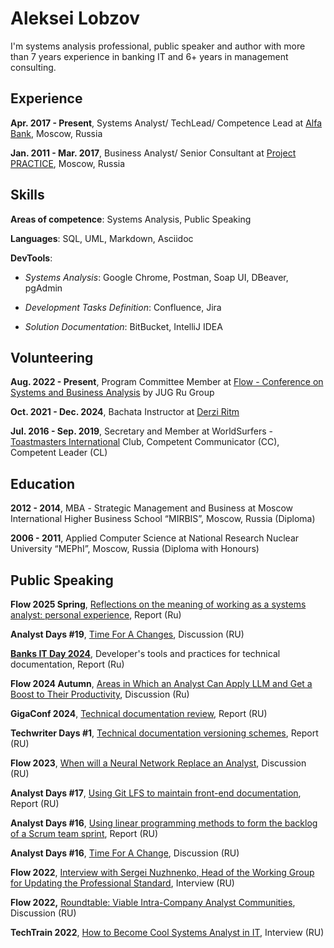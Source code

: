 # Aleksei Lobzov

I'm systems analysis professional, public speaker and author with more than 7 years experience in banking IT and 6+ years in management consulting.

## Experience

**Apr. 2017 - Present**, Systems Analyst/ TechLead/ Competence Lead at [Alfa Bank](https://alfabank.ru/), Moscow, Russia

**Jan. 2011 - Mar. 2017**, Business Analyst/ Senior Consultant at [Project PRACTICE](https://pmpractice.ru/), Moscow, Russia

## Skills

**Areas of competence**: Systems Analysis, Public Speaking

**Languages**: SQL, UML, Markdown, Asciidoc

**DevTools**: 

* _Systems Analysis_: Google Chrome, Postman, Soap UI, DBeaver, pgAdmin

* _Development Tasks Definition_: Confluence, Jira

* _Solution Documentation_: BitBucket, IntelliJ IDEA

## Volunteering

**Aug. 2022 - Present**, Program Committee Member at [Flow - Conference on Systems and Business Analysis](https://flowconf.ru/) by JUG Ru Group

**Oct. 2021 - Dec. 2024**, Bachata Instructor at [Derzi Ritm](https://www.derziritm.ru)

**Jul. 2016 - Sep. 2019**, Secretary and Member at WorldSurfers - [Toastmasters International](https://www.toastmasters.org/) Club, Competent Communicator (CC), Competent Leader (CL)

## Education

**2012 - 2014**, МВА - Strategic Management and Business at Moscow International Higher Business School “MIRBIS”, Moscow, Russia (Diploma)

**2006 - 2011**, Applied Computer Science at National Research Nuclear University “MEPhI”, Moscow, Russia (Diploma with Honours)

## Public Speaking

**Flow 2025 Spring**, [Reflections on the meaning of working as a systems analyst: personal experience](https://flowconf.ru/archive/2025%20Spring/talks/ee7b046119844a92836246460574c7aa/), Report (Ru)

**Analyst Days #19**, [Time For A Changes](https://analystdays.ru/en/talk/126347), Discussion (RU)

[**Banks IT Day 2024**](https://www.tadviser.ru/index.php/%D0%9A%D0%BE%D0%BD%D1%84%D0%B5%D1%80%D0%B5%D0%BD%D1%86%D0%B8%D1%8F:Banks_IT_Day_2024_2), Developer's tools and practices for technical documentation, Report (Ru)

**Flow 2024 Autumn**, [Areas in Which an Analyst Can Apply LLM and Get a Boost to Their Productivity](https://flowconf.ru/en/talks/c8b411fa261144ebb4ee22c57c4e3647/), Discussion (Ru)

**GigaConf 2024**, [Technical documentation review](https://gigaconf.ru/program), Report (RU)

**Techwriter Days #1**, [Technical documentation versioning schemes](https://techwriterdays.ru/en/talk/116648), Report (RU)

**Flow 2023**, [When will a Neural Network Replace an Analyst](https://flowconf.ru/talks/41a29d5674f442f3a707b837f54b7731/), Discussion (RU)

**Analyst Days #17**, [Using Git LFS to maintain front-end documentation](https://analystdays.ru/en/talk/110818), Report (RU)

**Analyst Days #16**, [Using linear programming methods to form the backlog of a Scrum team sprint](https://analystdays.ru/en/talk/106332), Report (RU)

**Analyst Days #16**, [Time For A Change](https://analystdays.ru/en/talk/108594), Discussion (RU)

**Flow 2022**, [Interview with Sergei Nuzhnenko, Head of the Working Group for Updating the Professional Standard](https://flowconf.ru/talks/6e4c619ffbd54a9db9c6bc8537c9c6a3/), Interview (RU)

**Flow 2022,** [Roundtable: Viable Intra-Company Analyst Communities](https://flowconf.ru/talks/27f8dd83d76e412e862ebb94fba730ce/), Discussion (RU)

**TechTrain 2022**, [How to Become Cool Systems Analyst in IT](https://techtrain.ru/talks/b746902f8bcb4e1d9edca08dd5a0853c/), Interview (RU)
